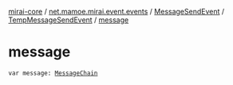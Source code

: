 [mirai-core](../../../index.md) / [net.mamoe.mirai.event.events](../../index.md) / [MessageSendEvent](../index.md) / [TempMessageSendEvent](index.md) / [message](./message.md)

# message

`var message: `[`MessageChain`](../../../net.mamoe.mirai.message.data/-message-chain/index.md)